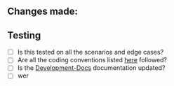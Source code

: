 ## Changes made:



## Testing

- [ ] Is this tested on all the scenarios and edge cases?
- [ ] Are all the coding conventions listed [here](https://github.com/CyberMindWorks/Development-Docs/blob/master/coding_conventions.md) followed?
- [ ] Is the [Development-Docs](https://github.com/CyberMindWorks/Development-Docs) documentation updated?
- [ ] wer
